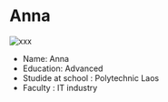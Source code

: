 # Anna

![xxx](/Photos/anna.jng "แอนนาเองคร่าาาา")

+ Name: Anna
+ Education: Advanced
+ Studide at school : Polytechnic Laos
+ Faculty : IT industry